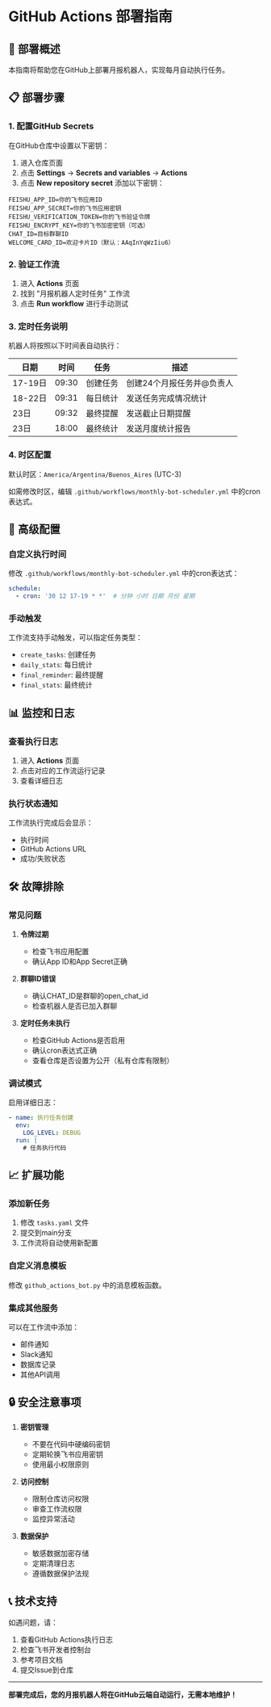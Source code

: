 # GitHub Actions 部署指南

## 🚀 部署概述

本指南将帮助您在GitHub上部署月报机器人，实现每月自动执行任务。

## 📋 部署步骤

### 1. 配置GitHub Secrets

在GitHub仓库中设置以下密钥：

1. 进入仓库页面
2. 点击 **Settings** → **Secrets and variables** → **Actions**
3. 点击 **New repository secret** 添加以下密钥：

```
FEISHU_APP_ID=你的飞书应用ID
FEISHU_APP_SECRET=你的飞书应用密钥
FEISHU_VERIFICATION_TOKEN=你的飞书验证令牌
FEISHU_ENCRYPT_KEY=你的飞书加密密钥（可选）
CHAT_ID=目标群聊ID
WELCOME_CARD_ID=欢迎卡片ID（默认：AAqInYqWzIiu6）
```

### 2. 验证工作流

1. 进入 **Actions** 页面
2. 找到 "月报机器人定时任务" 工作流
3. 点击 **Run workflow** 进行手动测试

### 3. 定时任务说明

机器人将按照以下时间表自动执行：

| 日期 | 时间 | 任务 | 描述 |
|------|------|------|------|
| 17-19日 | 09:30 | 创建任务 | 创建24个月报任务并@负责人 |
| 18-22日 | 09:31 | 每日统计 | 发送任务完成情况统计 |
| 23日 | 09:32 | 最终提醒 | 发送截止日期提醒 |
| 23日 | 18:00 | 最终统计 | 发送月度统计报告 |

### 4. 时区配置

默认时区：`America/Argentina/Buenos_Aires` (UTC-3)

如需修改时区，编辑 `.github/workflows/monthly-bot-scheduler.yml` 中的cron表达式。

## 🔧 高级配置

### 自定义执行时间

修改 `.github/workflows/monthly-bot-scheduler.yml` 中的cron表达式：

```yaml
schedule:
  - cron: '30 12 17-19 * *'  # 分钟 小时 日期 月份 星期
```

### 手动触发

工作流支持手动触发，可以指定任务类型：

- `create_tasks`: 创建任务
- `daily_stats`: 每日统计
- `final_reminder`: 最终提醒
- `final_stats`: 最终统计

## 📊 监控和日志

### 查看执行日志

1. 进入 **Actions** 页面
2. 点击对应的工作流运行记录
3. 查看详细日志

### 执行状态通知

工作流执行完成后会显示：
- 执行时间
- GitHub Actions URL
- 成功/失败状态

## 🛠️ 故障排除

### 常见问题

1. **令牌过期**
   - 检查飞书应用配置
   - 确认App ID和App Secret正确

2. **群聊ID错误**
   - 确认CHAT_ID是群聊的open_chat_id
   - 检查机器人是否已加入群聊

3. **定时任务未执行**
   - 检查GitHub Actions是否启用
   - 确认cron表达式正确
   - 查看仓库是否设置为公开（私有仓库有限制）

### 调试模式

启用详细日志：

```yaml
- name: 执行任务创建
  env:
    LOG_LEVEL: DEBUG
  run: |
    # 任务执行代码
```

## 📈 扩展功能

### 添加新任务

1. 修改 `tasks.yaml` 文件
2. 提交到main分支
3. 工作流将自动使用新配置

### 自定义消息模板

修改 `github_actions_bot.py` 中的消息模板函数。

### 集成其他服务

可以在工作流中添加：
- 邮件通知
- Slack通知
- 数据库记录
- 其他API调用

## 🔒 安全注意事项

1. **密钥管理**
   - 不要在代码中硬编码密钥
   - 定期轮换飞书应用密钥
   - 使用最小权限原则

2. **访问控制**
   - 限制仓库访问权限
   - 审查工作流权限
   - 监控异常活动

3. **数据保护**
   - 敏感数据加密存储
   - 定期清理日志
   - 遵循数据保护法规

## 📞 技术支持

如遇问题，请：

1. 查看GitHub Actions执行日志
2. 检查飞书开发者控制台
3. 参考项目文档
4. 提交Issue到仓库

---

**部署完成后，您的月报机器人将在GitHub云端自动运行，无需本地维护！**
